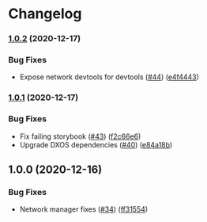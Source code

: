 # Changelog

### [1.0.2](https://www.github.com/dxos/mesh/compare/v1.0.1...v1.0.2) (2020-12-17)


### Bug Fixes

* Expose network devtools for devtools ([#44](https://www.github.com/dxos/mesh/issues/44)) ([e4f4443](https://www.github.com/dxos/mesh/commit/e4f4443b7d68ef09a59e1ec272e740ec72cd32ba))

### [1.0.1](https://www.github.com/dxos/mesh/compare/v1.0.0...v1.0.1) (2020-12-17)


### Bug Fixes

* Fix failing storybook ([#43](https://www.github.com/dxos/mesh/issues/43)) ([f2c66e6](https://www.github.com/dxos/mesh/commit/f2c66e60e93a140e0ebeb278d4668f4cc449f4c4))
* Upgrade DXOS dependencies ([#40](https://www.github.com/dxos/mesh/issues/40)) ([e84a18b](https://www.github.com/dxos/mesh/commit/e84a18b736dbc63b4e3a3e75bb10ff20cb9ab746))

## 1.0.0 (2020-12-16)


### Bug Fixes

* Network manager fixes ([#34](https://www.github.com/dxos/mesh/issues/34)) ([ff31554](https://www.github.com/dxos/mesh/commit/ff315540afd02e8d404e8793ae5a65b4103ccfd4))
